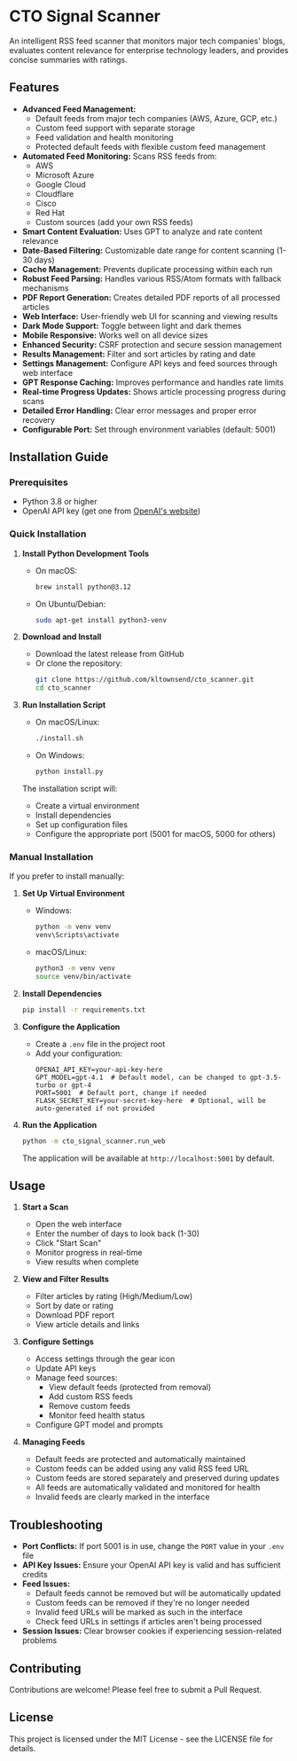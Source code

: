 # CTO Signal Scanner

An intelligent RSS feed scanner that monitors major tech companies' blogs, evaluates content relevance for enterprise technology leaders, and provides concise summaries with ratings.

## Features

- **Advanced Feed Management:**
  - Default feeds from major tech companies (AWS, Azure, GCP, etc.)
  - Custom feed support with separate storage
  - Feed validation and health monitoring
  - Protected default feeds with flexible custom feed management
- **Automated Feed Monitoring:** Scans RSS feeds from:
  - AWS
  - Microsoft Azure
  - Google Cloud
  - Cloudflare
  - Cisco
  - Red Hat
  - Custom sources (add your own RSS feeds)
- **Smart Content Evaluation:** Uses GPT to analyze and rate content relevance
- **Date-Based Filtering:** Customizable date range for content scanning (1-30 days)
- **Cache Management:** Prevents duplicate processing within each run
- **Robust Feed Parsing:** Handles various RSS/Atom formats with fallback mechanisms
- **PDF Report Generation:** Creates detailed PDF reports of all processed articles
- **Web Interface:** User-friendly web UI for scanning and viewing results
- **Dark Mode Support:** Toggle between light and dark themes
- **Mobile Responsive:** Works well on all device sizes
- **Enhanced Security:** CSRF protection and secure session management
- **Results Management:** Filter and sort articles by rating and date
- **Settings Management:** Configure API keys and feed sources through web interface
- **GPT Response Caching:** Improves performance and handles rate limits
- **Real-time Progress Updates:** Shows article processing progress during scans
- **Detailed Error Handling:** Clear error messages and proper error recovery
- **Configurable Port:** Set through environment variables (default: 5001)

## Installation Guide

### Prerequisites

- Python 3.8 or higher
- OpenAI API key (get one from [OpenAI's website](https://platform.openai.com/api-keys))

### Quick Installation

1. **Install Python Development Tools**
   - On macOS:
     ```bash
     brew install python@3.12
     ```
   - On Ubuntu/Debian:
     ```bash
     sudo apt-get install python3-venv
     ```

2. **Download and Install**
   - Download the latest release from GitHub
   - Or clone the repository:
     ```bash
     git clone https://github.com/kltownsend/cto_scanner.git
     cd cto_scanner
     ```

3. **Run Installation Script**
   - On macOS/Linux:
     ```bash
     ./install.sh
     ```
   - On Windows:
     ```bash
     python install.py
     ```

   The installation script will:
   - Create a virtual environment
   - Install dependencies
   - Set up configuration files
   - Configure the appropriate port (5001 for macOS, 5000 for others)

### Manual Installation

If you prefer to install manually:

1. **Set Up Virtual Environment**
   - Windows:
     ```bash
     python -m venv venv
     venv\Scripts\activate
     ```
   - macOS/Linux:
     ```bash
     python3 -m venv venv
     source venv/bin/activate
     ```

2. **Install Dependencies**
   ```bash
   pip install -r requirements.txt
   ```

3. **Configure the Application**
   - Create a `.env` file in the project root
   - Add your configuration:
     ```
     OPENAI_API_KEY=your-api-key-here
     GPT_MODEL=gpt-4.1  # Default model, can be changed to gpt-3.5-turbo or gpt-4
     PORT=5001  # Default port, change if needed
     FLASK_SECRET_KEY=your-secret-key-here  # Optional, will be auto-generated if not provided
     ```

4. **Run the Application**
   ```bash
   python -m cto_signal_scanner.run_web
   ```

   The application will be available at `http://localhost:5001` by default.

## Usage

1. **Start a Scan**
   - Open the web interface
   - Enter the number of days to look back (1-30)
   - Click "Start Scan"
   - Monitor progress in real-time
   - View results when complete

2. **View and Filter Results**
   - Filter articles by rating (High/Medium/Low)
   - Sort by date or rating
   - Download PDF report
   - View article details and links

3. **Configure Settings**
   - Access settings through the gear icon
   - Update API keys
   - Manage feed sources:
     - View default feeds (protected from removal)
     - Add custom RSS feeds
     - Remove custom feeds
     - Monitor feed health status
   - Configure GPT model and prompts

4. **Managing Feeds**
   - Default feeds are protected and automatically maintained
   - Custom feeds can be added using any valid RSS feed URL
   - Custom feeds are stored separately and preserved during updates
   - All feeds are automatically validated and monitored for health
   - Invalid feeds are clearly marked in the interface

## Troubleshooting

- **Port Conflicts:** If port 5001 is in use, change the `PORT` value in your `.env` file
- **API Key Issues:** Ensure your OpenAI API key is valid and has sufficient credits
- **Feed Issues:**
  - Default feeds cannot be removed but will be automatically updated
  - Custom feeds can be removed if they're no longer needed
  - Invalid feed URLs will be marked as such in the interface
  - Check feed URLs in settings if articles aren't being processed
- **Session Issues:** Clear browser cookies if experiencing session-related problems

## Contributing

Contributions are welcome! Please feel free to submit a Pull Request.

## License

This project is licensed under the MIT License - see the LICENSE file for details.

